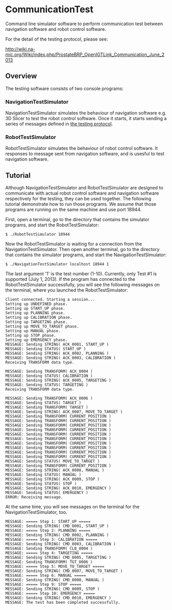 CommunicationTest
=================

Command line simulator software to perform communication test between navigation software and robot control software.

For the detail of the testing protocol, please see:

http://wiki.na-mic.org/Wiki/index.php/ProstateBRP_OpenIGTLink_Communication_June_2013


Overview
--------

The testing software consists of two console programs:

### NavigationTestSimulator
NavigationTestSimulator simulates the behaviour of navigation software e.g. 3D Slicer
to test the robot control software. Once it starts, it starts sending a series of messages defined in
[the testing protocol](http://wiki.na-mic.org/Wiki/index.php/ProstateBRP_OpenIGTLink_Communication_June_2013).

### RobotTestSimulator
RobotTestSimulator simulates the behaviour of robot control software. It responses to 
message sent from navigation software, and is usesful to test navigation software.

Tutorial
--------

Although NavigationTestSimulator and RobotTestSimulator are designed to communicate with actual robot control software
and navigation software respectively for the testing, they can be used together. The following tutorial demonstrate
how to run those programs. We assume that those programs are running on the same machine and use port 18944.

First, open a terminal, go to the directory that contains the simulator programs, and start the RobotTestSimulator:

    $ ./RobotTestSimulator 18944

Now the RobotTestSimulator is waiting for a connection from the NavigationTestSimulator.
Then open another terminal, go to the directory that contains the simulator programs, and
start the NavigationTestSimulator:

    $ ./NavigationTestSimulator localhost 18944 1

The last argument '1' is the test number (1-10). Currently, only Test #1 is supported (July 1, 2013).
If the program has connected to the RobotTestSimulator successfully, you will see the following
messages on the terminal, where you launched the RobotTestSimulator:

    Client connected. Starting a session...
    Setting up UNDEFINED phase.
    Setting up START_UP phase.
    Setting up PLANNING phase.
    Setting up CALIBRATION phase.
    Setting up TARGETING phase.
    Setting up MOVE_TO_TARGET phase.
    Setting up MANUAL phase.
    Setting up STOP phase.
    Setting up EMERGENCY phase.
    MESSAGE: Sending STRING( ACK_0001, START_UP )
    MESSAGE: Sending STATUS( START_UP )
    MESSAGE: Sending STRING( ACK_0002, PLANNING )
    MESSAGE: Sending STRING( ACK_0003, CALIBRATION )
    Receiving TRANSFORM data type.
    
    MESSAGE: Sending TRANSFORM( ACK_0004 )
    MESSAGE: Sending STATUS( CALIBRATION )
    MESSAGE: Sending STRING( ACK_0005, TARGETING )
    MESSAGE: Sending STATUS( TARGETING )
    Receiving TRANSFORM data type.
    
    MESSAGE: Sending TRANSFORM( ACK_0006 )
    MESSAGE: Sending STATUS( TARGET )
    MESSAGE: Sending TRANSFORM( TARGET )
    MESSAGE: Sending STRING( ACK_0007, MOVE_TO_TARGET )
    MESSAGE: Sending TRANSFORM( CURRENT_POSITION )
    MESSAGE: Sending TRANSFORM( CURRENT_POSITION )
    MESSAGE: Sending TRANSFORM( CURRENT_POSITION )
    MESSAGE: Sending TRANSFORM( CURRENT_POSITION )
    MESSAGE: Sending TRANSFORM( CURRENT_POSITION )
    MESSAGE: Sending TRANSFORM( CURRENT_POSITION )
    MESSAGE: Sending TRANSFORM( CURRENT_POSITION )
    MESSAGE: Sending TRANSFORM( CURRENT_POSITION )
    MESSAGE: Sending TRANSFORM( CURRENT_POSITION )
    MESSAGE: Sending TRANSFORM( CURRENT_POSITION )
    MESSAGE: Sending STATUS( MOVE_TO_TARGET )
    MESSAGE: Sending TRANSFORM( CURRENT_POSITION )
    MESSAGE: Sending STRING( ACK_0008, MANUAL )
    MESSAGE: Sending STATUS( MANUAL )
    MESSAGE: Sending STRING( ACK_0009, STOP )
    MESSAGE: Sending STATUS( STOP )
    MESSAGE: Sending STRING( ACK_0010, EMERGENCY )
    MESSAGE: Sending STATUS( EMERGENCY )
    ERROR: Receiving message.

At the same time, you will see messages on the terminal for the NavigationTestSimulator, too.

    MESSAGE: ===== Step 1: START_UP =====
    MESSAGE: Sending STRING( CMD_0001, START_UP )
    MESSAGE: ===== Step 2: PLANNING =====
    MESSAGE: Sending STRING( CMD_0002, PLANNING )
    MESSAGE: ===== Step 3: CALIBRATION =====
    MESSAGE: Sending STRING( CMD_0003, CALIBRATION )
    MESSAGE: Sending TRANSFORM( CLB_0004 )
    MESSAGE: ===== Step 4: TARGETING =====
    MESSAGE: Sending STRING( CMD_0005, TARGETING )
    MESSAGE: Sending TRANSFORM( TGT_0006 )
    MESSAGE: ===== Step 5: MOVE_TO_TARGET =====
    MESSAGE: Sending STRING( CMD_0007, MOVE_TO_TARGET )
    MESSAGE: ===== Step 6: MANUAL =====
    MESSAGE: Sending STRING( CMD_0008, MANUAL )
    MESSAGE: ===== Step 9: STOP =====
    MESSAGE: Sending STRING( CMD_0009, STOP )
    MESSAGE: ===== Step 10: EMERGENCY =====
    MESSAGE: Sending STRING( CMD_0010, EMERGENCY )
    MESSAGE: The test has been completed successfully.













